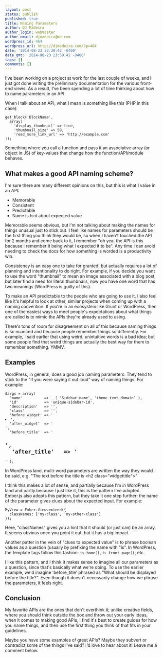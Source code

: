 ```yaml
---
layout: post
status: publish
published: true
title: Naming Parameters
author: DJ Madeira
author_login: webmaster
author_email: djmadeira@me.com
wordpress_id: 464
wordpress_url: http://djmadeira.com/?p=464
date: '2014-08-23 23:39:42 -0400'
date_gmt: '2014-08-23 23:39:42 -0400'
tags: []
comments: []
---
```

I've been working on a project at work for the last couple of weeks, and I just got done writing the preliminary documentation for the various front-end views. As a result, I've been spending a lot of time thinking about how to name parameters in an API.

When I talk about an API, what I mean is something like this (PHP in this case):

<pre><code>get_block('BlockName',
  array(
    'display_thumbnail' => true,
    'thumbnail_size' => 50,
    'read_more_link_url' => 'http://example.com'
));
</code></pre>

Something where you call a function and pass it an associative array (or object in JS) of key-values that change how the function/API/module behaves.

<h2>What makes a good API naming scheme?</h2>
I'm sure there are many different opinions on this, but this is what I value in an API:

<ul>
<li>Memorable</li>
<li>Consistent</li>
<li>Predictable</li>
<li>Name is hint about expected value</li>
</ul>

Memorable seems obvious, but I'm not talking about making the names for things unusual just to stick out. I feel like names for parameters should be the first thing you think they would be, so when I haven't touched the API for 2 months and come back to it, I remember "oh yea, the API is this because I remember it being what I expected it to be". Any time I can avoid needing to check the docs for how something is worded is a productivity win.

Consistency is an easy one to take for granted, but actually requires a lot of planning and intentionality to do right. For example, if you decide you want to use the word "thumbnail" to mean an image associated with a blog post, but later find a need for literal thumbnails, now you have one word that has two meanings (WordPress is guilty of this).

To make an API predictable to the people who are going to use it, I also feel like it's helpful to look at other, similar projects when coming up with a naming convention. If you're in an ecosystem like Grunt or WordPress, then one of the easiest ways to meet people's expectations about what things are called is to mimic the APIs they're already used to using.

There's tons of room for disagreement on all of this because naming things is so nuanced and because people remember things so differently. For example, I said earlier that using weird, unintuitive words is a bad idea; but some people find that weird things are actually the best way for them to remember something. YMMV.

<h2>Examples</h2>
WordPress, in general, does a good job naming parameters. They tend to stick to the "if you were saying it out loud" way of naming things. For example:

<pre><code>$args = array(
  'name'          => __( 'Sidebar name', 'theme_text_domain' ),
  'id'            => 'unique-sidebar-id',
  'description'   => '',
  'class'         => '',
  'before_widget' => '
<li id="%1$s" class="widget %2$s">',
  'after_widget'  => '</li>',
  'before_title'  => '
<h2 class="widgettitle">',
  'after_title'   => '</h2>' );
</code></pre>

In WordPress land, multi-word parameters are written the way they would be said, e.g. "The text before the title is &lt;h2 class="widgettitle"&gt;"

I think this makes a lot of sense, and partially because I'm <em>in</em> WordPress land and partly because I just like it, this is the pattern I've adopted.
Ember.js also adopts this pattern, but they take it one step further: the name of the parameter gives clues about the expected input. For example:

<pre><code>MyView = Ember.View.extend({
  classNames: ['my-class', 'my-other-class']
});
</code></pre>

Here, "classNames" gives you a hint that it should (or just can) be an array. It seems obvious once you point it out, but it has a big impact.

Another patter in the vein of "clues to expected value" is to phrase boolean values as a question (usually by prefixing the name with "is". In WordPress, the template tags follow this fashion: <code>is_home()</code>, <code>is_front_page()</code>, etc.

I like this pattern, and I think it makes sense to imagine all our parameters as a question, since that's basically what we're doing. To use the earlier example, we'd imagine 'before_title' phrased as "What should be displayed before the title?". Even though it doesn't necessarily change how we phrase the parameters, it feels right.

<h2>Conclusion</h2>
My favorite APIs are the ones that don't overthink it; unlike creative fields, where you should think outside the box and throw out your early ideas, when it comes to making good APIs, I find it's best to create guides for how you name things, and then use the first thing you think of that fits in your guidelines.

Maybe you have some examples of great APIs? Maybe they subvert or contradict some of the things I've said? I'd love to hear about it! Leave me a comment below.
